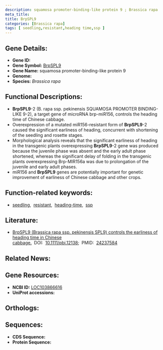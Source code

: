 ```yaml
---
description: squamosa promoter-binding-like protein 9 ; Brassica rapa
meta_title:
title: BrpSPL9
categories: [Brassica rapa]
tags: [ seedling,resistant,heading time,ssp ]
---
```


## Gene Details:
- **Gene ID:** []()
- **Gene Symbol:** <u>BrpSPL9</u>
- **Gene Name:** squamosa promoter-binding-like protein 9
- **Genome:** []()
- **Species:** *Brassica rapa*

## Functional Descriptions:
   - **BrpSPL9**-2 (B. rapa ssp. pekinensis SQUAMOSA PROMOTER BINDING-LIKE 9-2), a target gene of microRNA brp-miR156, controls the heading time of Chinese cabbage.
   - Overexpression of a mutated miR156-resistant form of **BrpSPL9**-2 caused the significant earliness of heading, concurrent with shortening of the seedling and rosette stages.
   - Morphological analysis reveals that the significant earliness of heading in the transgenic plants overexpressing **BrpSPL9**-2 gene was produced because the juvenile phase was absent and the early adult phase shortened, whereas the significant delay of folding in the transgenic plants overexpressing Brp-MIR156a was due to prolongation of the juvenile and early adult phases.
   - miR156 and **BrpSPL9** genes are potentially important for genetic improvement of earliness of Chinese cabbage and other crops.

## Function-related keywords:
   - [seedling](/tags/seedling/),&nbsp;&nbsp;[resistant](/tags/resistant/),&nbsp;&nbsp;[heading-time](/tags/heading-time/),&nbsp;&nbsp;[ssp](/tags/ssp/)

## Literature:
   - [BrpSPL9 (Brassica rapa ssp. pekinensis SPL9) controls the earliness of heading time in Chinese cabbage.](https://doi.org/10.1111/pbi.12138)&nbsp;&nbsp;DOI:&nbsp;&nbsp;[10.1111/pbi.12138](https://doi.org/10.1111/pbi.12138);&nbsp;&nbsp;PMID:&nbsp;&nbsp;[24237584](https://pubmed.ncbi.nlm.nih.gov/24237584/)

## Related News:

## Gene Resources:
- **NCBI ID:**  [LOC103866616](https://www.ncbi.nlm.nih.gov/gene/?term=LOC103866616)
- **UniProt accessions:**  [](https://www.uniprot.org/uniprotkb//entry)

## Orthologs:

## Sequences:
- **CDS Sequence:**
- **Protein Sequence:**
